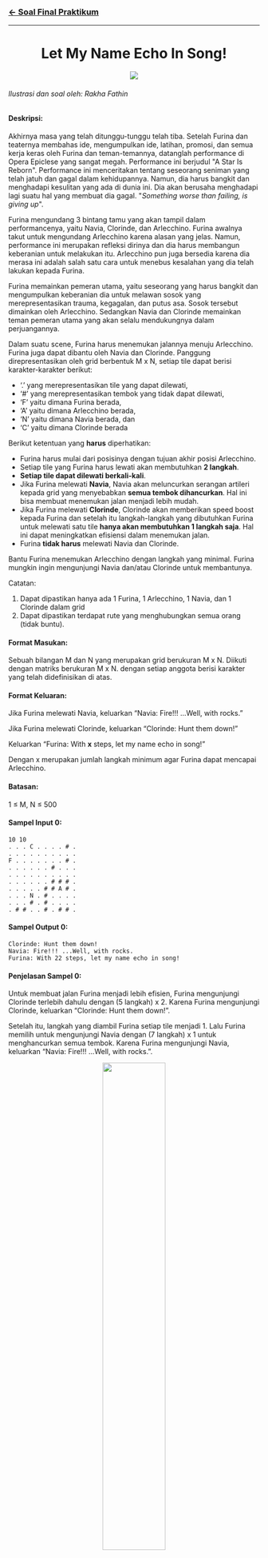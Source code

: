 ### [← Soal Final Praktikum](../../README.md)
<hr />

<div align=center>
  
# Let My Name Echo In Song!

 <img src="../../assets/F-1.png"/><br>

</div>

###### Ilustrasi dan soal oleh: Rakha Fathin
#### Deskripsi: 
Akhirnya masa yang telah ditunggu-tunggu telah tiba. Setelah Furina dan teaternya membahas ide, mengumpulkan ide, latihan, promosi, dan semua kerja keras oleh Furina dan teman-temannya, datanglah performance di Opera Epiclese yang sangat megah. Performance ini berjudul "A Star Is Reborn". Performance ini menceritakan tentang seseorang seniman yang telah jatuh dan gagal dalam kehidupannya. Namun, dia harus bangkit dan menghadapi kesulitan yang ada di dunia ini. Dia akan berusaha menghadapi lagi suatu hal yang membuat dia gagal. "*Something worse than failing, is giving up*".

Furina mengundang 3 bintang tamu yang akan tampil dalam performancenya, yaitu Navia, Clorinde, dan Arlecchino. Furina awalnya takut untuk mengundang Arlecchino karena alasan yang jelas. Namun, performance ini merupakan refleksi dirinya dan dia harus membangun keberanian untuk melakukan itu. Arlecchino pun juga bersedia karena dia merasa ini adalah salah satu cara untuk menebus kesalahan yang dia telah lakukan kepada Furina.

Furina memainkan pemeran utama, yaitu seseorang yang harus bangkit dan mengumpulkan keberanian dia untuk melawan sosok yang merepresentasikan trauma, kegagalan, dan putus asa. Sosok tersebut dimainkan oleh Arlecchino. Sedangkan Navia dan Clorinde memainkan teman pemeran utama yang akan selalu mendukungnya dalam perjuangannya.

Dalam suatu scene, Furina harus menemukan jalannya menuju Arlecchino. Furina juga dapat dibantu oleh Navia dan Clorinde. Panggung direpresentasikan oleh grid berbentuk M x N, setiap tile dapat berisi karakter-karakter berikut:

- ‘.’ yang merepresentasikan tile yang dapat dilewati,
- ‘#’ yang merepresentasikan tembok yang tidak dapat dilewati,
- ‘F’ yaitu dimana Furina berada,
- ‘A’ yaitu dimana Arlecchino berada,
- ‘N’ yaitu dimana Navia berada, dan
- ‘C’ yaitu dimana Clorinde berada

Berikut ketentuan yang **harus** diperhatikan:
- Furina harus mulai dari posisinya dengan tujuan akhir posisi Arlecchino.
- Setiap tile yang Furina harus lewati akan membutuhkan **2 langkah**.
- **Setiap tile dapat dilewati berkali-kali**.
- Jika Furina melewati **Navia**, Navia akan meluncurkan serangan artileri kepada grid yang menyebabkan **semua tembok dihancurkan**. Hal ini bisa membuat menemukan jalan menjadi lebih mudah.
- Jika Furina melewati **Clorinde**, Clorinde akan memberikan speed boost kepada Furina dan setelah itu langkah-langkah yang dibutuhkan Furina untuk melewati satu tile **hanya akan membutuhkan 1 langkah saja**. Hal ini dapat meningkatkan efisiensi dalam menemukan jalan.
- Furina **tidak harus** melewati Navia dan Clorinde.

Bantu Furina menemukan Arlecchino dengan langkah yang minimal. Furina mungkin ingin mengunjungi Navia dan/atau Clorinde untuk membantunya.

Catatan:
1. Dapat dipastikan hanya ada 1 Furina, 1 Arlecchino, 1 Navia, dan 1 Clorinde dalam
grid
2. Dapat dipastikan terdapat rute yang menghubungkan semua orang (tidak buntu).

#### Format Masukan:
Sebuah bilangan M dan N yang merupakan grid berukuran M x N. Diikuti dengan matriks berukuran M x N. dengan setiap anggota berisi karakter yang telah didefinisikan di atas.

#### Format Keluaran:
Jika Furina melewati Navia, keluarkan “Navia: Fire!!! ...Well, with rocks.”

Jika Furina melewati Clorinde, keluarkan “Clorinde: Hunt them down!”

Keluarkan “Furina: With **x** steps, let my name echo in song!”

Dengan x merupakan jumlah langkah minimum agar Furina dapat mencapai Arlecchino.

#### Batasan:
1 ≤ M, N ≤ 500

#### Sampel Input 0:
```
10 10
. . . C . . . . # .
. . . . . . . . . .
F . . . . . . . # .
. . . . . . # . . .
. . . . . . . . . .
. . . . . . # # # .
. . . . . # # A # .
. . . N . # . . . .
. . . # . # . . . .
. # # . . # . # # .
```

#### Sampel Output 0:
```
Clorinde: Hunt them down!
Navia: Fire!!! ...Well, with rocks.
Furina: With 22 steps, let my name echo in song!
```

#### Penjelasan Sampel 0:
Untuk membuat jalan Furina menjadi lebih efisien, Furina mengunjungi Clorinde terlebih dahulu dengan (5 langkah) x 2. Karena Furina mengunjungi Clorinde, keluarkan “Clorinde: Hunt them down!”.

Setelah itu, langkah yang diambil Furina setiap tile menjadi 1. Lalu Furina memilih untuk mengunjungi Navia dengan (7 langkah) x 1 untuk menghancurkan semua tembok. Karena Furina mengunjungi Navia, keluarkan “Navia: Fire!!! ...Well, with rocks.”.

<p align="center">
    <img src="../../assets/F-2.png" width=50% height=50%/>
</p>

Berikut adalah kondisi grid setelah Furina mengunjungi Navia dan setelah Furina mengunjungi Arlecchino dengan (5 langkah) x 1.

<p align="center">
    <img src="../../assets/F-3.png" width=50% height=50%/>
</p>

Total langkah yang diperlukan Furina adalah (5 x 2) + (12 x 1) = 22

#### Sampel Input 1:
```
6 6
. . C . . .
. . . . . .
F # A . . .
. # . . . .
N . . . . .
. . . . . .
```

#### Sampel Output 1:
```
Furina: With 8 steps, let my name echo in song!
```

#### Penjelasan Sampel 1:
Rute paling efisien adalah langsung mengunjungi Arlecchino dengan (4 langkah) x 2.
<p align="center">
    <img src="../../assets/F-4.png" width=30% height=30%/>
</p>

Keterangan:

⬜: Tile yang dapat dilewati

🟥: Tile yang tidak dapat dilewati (Tembok)

🟩: Tile yang telah dilewati dengan bobot 2 langkah

🟨: Tile yang telah dilewati dengan bobot 1 langkah karena Clorinde

<p align="center">
    <img src="../../assets/F-5.png" />
</p>

#### Hint:
1. Algoritma bisa dijkstra/bfs tanpa time limit. Tapi jika memang time limit, bisa menggunakan yang lain, nama algonya ada di judul performance.
2. Metode paling gampang memang bruteforce :D

NOTES
- Print sesuai urutan, jika Furina ketemu Navia duluan output Navia dulu, dan
sebaliknya.
- Speedboost oleh Clorinde dan penghancuran tembok oleh Navia bersifat
PERMANEN setelah Furina mengunjungi mereka.
- Berusahalah lebih teliti pada kondisinya

Setelah Furina dan teman-temannya menyelesaikan performance yang telah disiapkan hingga saat ini, Mereka telah berhasil dan menjadi sebuah bintang, "A Star", seperti kalian yang setelah ini akan menaklukkan FP strukdat ini 😊.

<p align="center">
    SELAMAT MENGERJAKAN!
</p>
